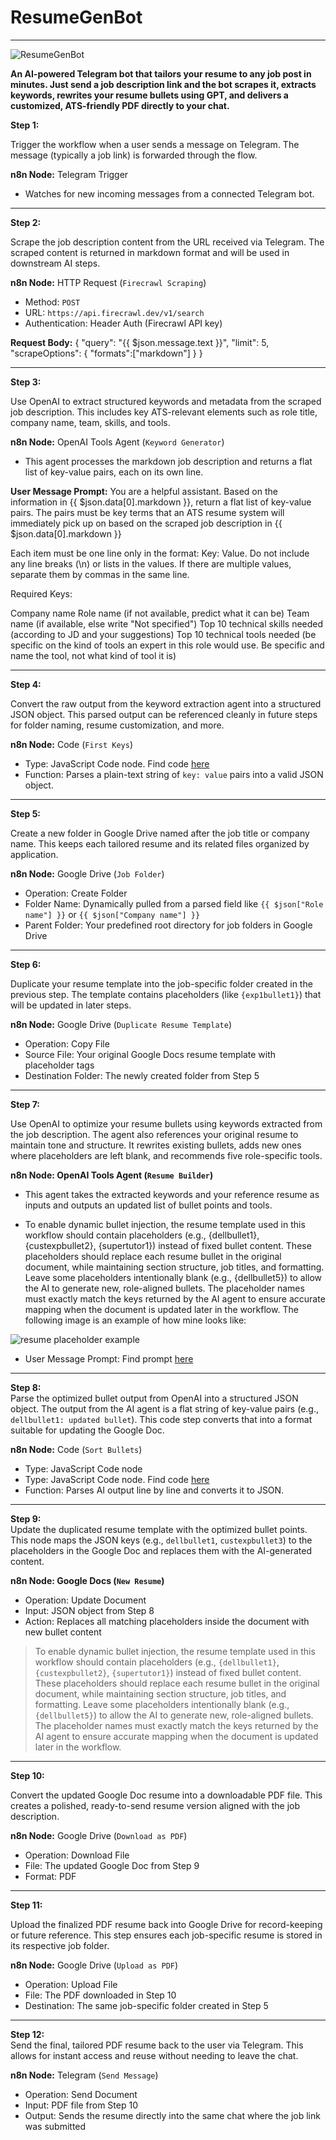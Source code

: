 # ResumeGenBot
---

![ResumeGenBot](https://github.com/user-attachments/assets/f5e7aaa3-14fb-4f80-bd46-24dabd9dc58d)

**An AI-powered Telegram bot that tailors your resume to any job post in minutes. Just send a job description link and the bot scrapes it, extracts keywords, rewrites your resume bullets using GPT, and delivers a customized, ATS-friendly PDF directly to your chat.**

**Step 1:**  

Trigger the workflow when a user sends a message on Telegram. The message (typically a job link) is forwarded through the flow.

**n8n Node:** Telegram Trigger  
- Watches for new incoming messages from a connected Telegram bot.

---

**Step 2:**  

Scrape the job description content from the URL received via Telegram. The scraped content is returned in markdown format and will be used in downstream AI steps.

**n8n Node:** HTTP Request (`Firecrawl Scraping`)  
- Method: `POST`  
- URL: `https://api.firecrawl.dev/v1/search`  
- Authentication: Header Auth (Firecrawl API key)

**Request Body:**
{
  "query": "{{ $json.message.text }}",
  "limit": 5,
  "scrapeOptions": {
    "formats":["markdown"]
  }
} 

---

**Step 3:**  

Use OpenAI to extract structured keywords and metadata from the scraped job description. This includes key ATS-relevant elements such as role title, company name, team, skills, and tools.

**n8n Node:** OpenAI Tools Agent (`Keyword Generator`)  
- This agent processes the markdown job description and returns a flat list of key-value pairs, each on its own line.

**User Message Prompt:**
You are a helpful assistant. Based on the information in {{ $json.data[0].markdown }}, return a flat list of key-value pairs. The pairs must be key terms that an ATS resume system will immediately pick up on based on the scraped job description in {{ $json.data[0].markdown }}

Each item must be one line only in the format: Key: Value.
Do not include any line breaks (\n) or lists in the values. If there are multiple values, separate them by commas in the same line.

Required Keys:

Company name
Role name (if not available, predict what it can be)
Team name (if available, else write "Not specified")
Top 10 technical skills needed (according to JD and your suggestions)
Top 10 technical tools needed (be specific on the kind of tools an expert in this role would use. Be specific and name the tool, not what kind of tool it is)

---

**Step 4:**  

Convert the raw output from the keyword extraction agent into a structured JSON object. This parsed output can be referenced cleanly in future steps for folder naming, resume customization, and more.

**n8n Node:** Code (`First Keys`)  
- Type: JavaScript Code node. Find code [here](http://github.com/saiganeshvenk00/ResumeGenBot/blob/main/FirstKeysNode)
- Function: Parses a plain-text string of `key: value` pairs into a valid JSON object.



---

**Step 5:**  

Create a new folder in Google Drive named after the job title or company name. This keeps each tailored resume and its related files organized by application.

**n8n Node:** Google Drive (`Job Folder`)  
- Operation: Create Folder  
- Folder Name: Dynamically pulled from a parsed field like `{{ $json["Role name"] }}` or `{{ $json["Company name"] }}`  
- Parent Folder: Your predefined root directory for job folders in Google Drive

---

**Step 6:**  

Duplicate your resume template into the job-specific folder created in the previous step. The template contains placeholders (like `{exp1bullet1}`) that will be updated in later steps.

**n8n Node:** Google Drive (`Duplicate Resume Template`)  
- Operation: Copy File  
- Source File: Your original Google Docs resume template with placeholder tags  
- Destination Folder: The newly created folder from Step 5

---

**Step 7:**  

Use OpenAI to optimize your resume bullets using keywords extracted from the job description. The agent also references your original resume to maintain tone and structure. It rewrites existing bullets, adds new ones where placeholders are left blank, and recommends five role-specific tools.

**n8n Node: OpenAI Tools Agent (`Resume Builder`)** 
- This agent takes the extracted keywords and your reference resume as inputs and outputs an updated list of bullet points and tools.

- To enable dynamic bullet injection, the resume template used in this workflow should contain placeholders (e.g., {dellbullet1}, {custexpbullet2}, {supertutor1}) instead of fixed bullet content. These placeholders should replace each resume bullet in the original document, while maintaining section structure, job titles, and formatting. Leave some placeholders intentionally blank (e.g., {dellbullet5}) to allow the AI to generate new, role-aligned bullets. The placeholder names must exactly match the keys returned by the AI agent to ensure accurate mapping when the document is updated later in the workflow. The following image is an example of how mine looks like:

![resume placeholder example](https://github.com/user-attachments/assets/8a2f2f28-09e2-4f39-8617-79cbdbdc9434)


- User Message Prompt: Find prompt [here](https://github.com/saiganeshvenk00/ResumeGenBot/blob/main/ResumeBuilderPrompt)


---

**Step 8:**  
Parse the optimized bullet output from OpenAI into a structured JSON object. The output from the AI agent is a flat string of key-value pairs (e.g., `dellbullet1: updated bullet`). This code step converts that into a format suitable for updating the Google Doc.

**n8n Node:** Code (`Sort Bullets`)  
- Type: JavaScript Code node
- Type: JavaScript Code node. Find code [here]((https://github.com/saiganeshvenk00/ResumeGenBot/blob/main/SortBulletsNode)) 
- Function: Parses AI output line by line and converts it to JSON.


---

**Step 9:**  
Update the duplicated resume template with the optimized bullet points. This node maps the JSON keys (e.g., `dellbullet1`, `custexpbullet3`) to the placeholders in the Google Doc and replaces them with the AI-generated content.

**n8n Node: Google Docs (`New Resume`)**
- Operation: Update Document  
- Input: JSON object from Step 8  
- Action: Replaces all matching placeholders inside the document with new bullet content

> To enable dynamic bullet injection, the resume template used in this workflow should contain placeholders (e.g., `{dellbullet1}`, `{custexpbullet2}`, `{supertutor1}`) instead of fixed bullet content. These placeholders should replace each resume bullet in the original document, while maintaining section structure, job titles, and formatting. Leave some placeholders intentionally blank (e.g., `{dellbullet5}`) to allow the AI to generate new, role-aligned bullets. The placeholder names must exactly match the keys returned by the AI agent to ensure accurate mapping when the document is updated later in the workflow.

---

**Step 10:**  

Convert the updated Google Doc resume into a downloadable PDF file. This creates a polished, ready-to-send resume version aligned with the job description.

**n8n Node:** Google Drive (`Download as PDF`)  
- Operation: Download File  
- File: The updated Google Doc from Step 9  
- Format: PDF

---
**Step 11:**  


Upload the finalized PDF resume back into Google Drive for record-keeping or future reference. This step ensures each job-specific resume is stored in its respective job folder.

**n8n Node:** Google Drive (`Upload as PDF`)  
- Operation: Upload File  
- File: The PDF downloaded in Step 10  
- Destination: The same job-specific folder created in Step 5

---

**Step 12:**  
Send the final, tailored PDF resume back to the user via Telegram. This allows for instant access and reuse without needing to leave the chat.

**n8n Node:** Telegram (`Send Message`)  
- Operation: Send Document  
- Input: PDF file from Step 10  
- Output: Sends the resume directly into the same chat where the job link was submitted
